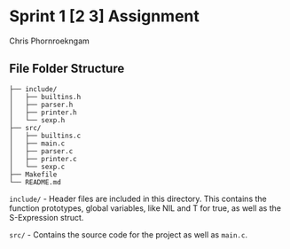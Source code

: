 # Sprint 1 [2 3] Assignment
 Chris Phornroekngam

## File Folder Structure

```
├── include/
│   ├── builtins.h
│   ├── parser.h
│   ├── printer.h
│   └── sexp.h
├── src/
│   ├── builtins.c
│   ├── main.c
│   ├── parser.c
│   ├── printer.c
│   └── sexp.c
├── Makefile
└── README.md
```

`include/` - Header files are included in this directory. This contains the function prototypes, global variables, like NIL and T for true, as well as the S-Expression struct.

`src/` - Contains the source code for the project as well as `main.c`.

